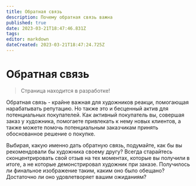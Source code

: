 ```yaml
---
title: Обратная связь
description: Почему обратная связь важна
published: true
date: 2023-03-21T18:47:46.831Z
tags: 
editor: markdown
dateCreated: 2023-03-21T18:47:24.725Z
---
```


# Обратная связь

> Страница находится в разработке! 

Обратная связь - крайне важная для художников реакци, помогающая нарабатывать репутацию. Но также это и бесценный актив для потенциальных покупателей. Как активный покупатель вы, совершая заказ у художника, помогаете привлекать к нему новых клиентов, а также можете помочь потенциальным заказчикам принять обоснованное решение о покупке.

Выбирая, какую именно дать обратную связь, подумайте, как бы вы рекомендовали бы художника своему другу? Всегда старайтесь сконцентрировать свой отзыв на тех моментах, которые вы получили в итоге, а не которые демонстрировал художник при заказе. Получилось ли финальное изображение таким, каким оно было обещано? Достаточно ли оно удовлетворяет вашим ожиданиям?